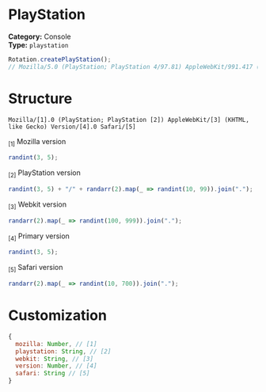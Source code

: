 # PlayStation
**Category:** Console <br>
**Type:** `playstation`

```javascript
Rotation.createPlayStation();
// Mozilla/5.0 (PlayStation; PlayStation 4/97.81) AppleWebKit/991.417 (KHTML, like Gecko) Version/3.0 Safari/275.493
```

# Structure
```
Mozilla/[1].0 (PlayStation; PlayStation [2]) AppleWebKit/[3] (KHTML, like Gecko) Version/[4].0 Safari/[5]
```

<sub>[1]</sub> Mozilla version <br>
```javascript
randint(3, 5);
```

<sub>[2]</sub> PlayStation version <br>
```javascript
randint(3, 5) + "/" + randarr(2).map(_ => randint(10, 99)).join(".");
```

<sub>[3]</sub> Webkit version <br>
```javascript
randarr(2).map(_ => randint(100, 999)).join(".");
```

<sub>[4]</sub> Primary version <br>
```javascript
randint(3, 5);
```

<sub>[5]</sub> Safari version <br>
```javascript
randarr(2).map(_ => randint(10, 700)).join(".");
```

# Customization
```javascript
{
  mozilla: Number, // [1]
  playstation: String, // [2]
  webkit: String, // [3]
  version: Number, // [4]
  safari: String // [5]
}
```